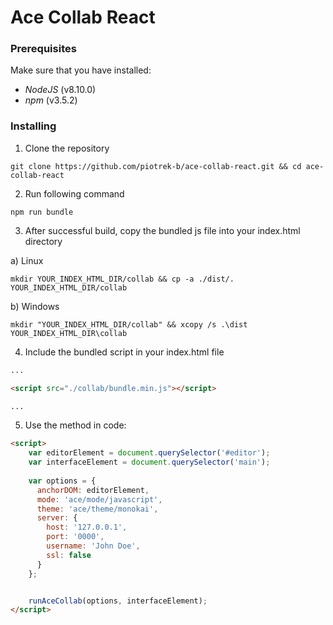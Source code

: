 # Ace Collab React

### Prerequisites

Make sure that you have installed:
- *NodeJS* (v8.10.0)
- *npm* (v3.5.2)

### Installing

1. Clone the repository

```
git clone https://github.com/piotrek-b/ace-collab-react.git && cd ace-collab-react
```

2. Run following command

```
npm run bundle
```

3. After successful build, copy the bundled js file into your index.html directory

a) Linux
```
mkdir YOUR_INDEX_HTML_DIR/collab && cp -a ./dist/. YOUR_INDEX_HTML_DIR/collab
```

b) Windows
```
mkdir "YOUR_INDEX_HTML_DIR/collab" && xcopy /s .\dist YOUR_INDEX_HTML_DIR\collab
```


4. Include the bundled script in your index.html file

```html
...

<script src="./collab/bundle.min.js"></script>

...
```

5. Use the method in code:

```html
<script>
    var editorElement = document.querySelector('#editor');
    var interfaceElement = document.querySelector('main');
    
    var options = {
      anchorDOM: editorElement,
      mode: 'ace/mode/javascript',
      theme: 'ace/theme/monokai',
      server: {
        host: '127.0.0.1',
        port: '0000',
        username: 'John Doe',
        ssl: false
      }
    };


    runAceCollab(options, interfaceElement);
</script>
```
